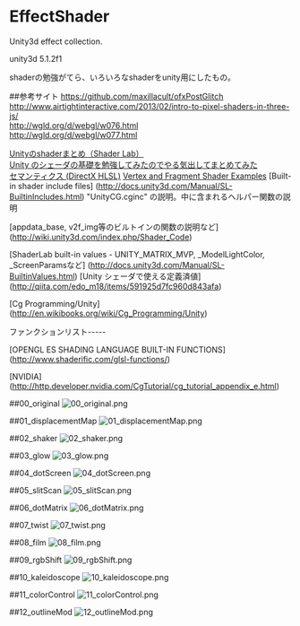 # EffectShader
Unity3d effect collection.

unity3d 5.1.2f1

shaderの勉強がてら、いろいろなshaderをunity用にしたもの。

##参考サイト
https://github.com/maxillacult/ofxPostGlitch  
http://www.airtightinteractive.com/2013/02/intro-to-pixel-shaders-in-three-js/  
http://wgld.org/d/webgl/w076.html  
http://wgld.org/d/webgl/w077.html  

[Unityのshaderまとめ（Shader Lab）](http://unity-game.blogspot.jp/2014/06/shader.html)  
[Unity のシェーダの基礎を勉強してみたのでやる気出してまとめてみた](http://tips.hecomi.com/entry/2014/03/16/233943)  
[セマンティクス (DirectX HLSL)](https://msdn.microsoft.com/ja-jp/library/bb509647(v=vs.85).aspx)  
[Vertex and Fragment Shader Examples](http://docs.unity3d.com/Manual/SL-VertexFragmentShaderExamples.html)
[Built-in shader include files]
(http://docs.unity3d.com/Manual/SL-BuiltinIncludes.html)
"UnityCG.cginc" の説明。中に含まれるヘルパー関数の説明

[appdata_base, v2f_img等のビルトインの関数の説明など]
(http://wiki.unity3d.com/index.php/Shader_Code)

[ShaderLab built-in values - UNITY_MATRIX_MVP, _ModelLightColor, _ScreenParamsなど]
(http://docs.unity3d.com/Manual/SL-BuiltinValues.html)
[Unity シェーダで使える定義済値]
(http://qiita.com/edo_m18/items/591925d7fc960d843afa)

[Cg Programming/Unity]
(http://en.wikibooks.org/wiki/Cg_Programming/Unity)

ファンクションリスト-----

[OPENGL ES SHADING LANGUAGE BUILT-IN FUNCTIONS]
(http://www.shaderific.com/glsl-functions/)

[NVIDIA]
(http://http.developer.nvidia.com/CgTutorial/cg_tutorial_appendix_e.html)


##00_original
![00_original.png](sample_images/00_original.png)

##01_displacementMap
![01_displacementMap.png](sample_images/01_displacementMap.png)

##02_shaker
![02_shaker.png](sample_images/02_shaker.png)

##03_glow
![03_glow.png](sample_images/03_glow.png)

##04_dotScreen
![04_dotScreen.png](sample_images/04_dotScreen.png)

##05_slitScan
![05_slitScan.png](sample_images/05_slitScan.png)

##06_dotMatrix
![06_dotMatrix.png](sample_images/06_dotMatrix.png)

##07_twist
![07_twist.png](sample_images/07_twist.png)

##08_film
![08_film.png](sample_images/08_film.png)

##09_rgbShift
![09_rgbShift.png](sample_images/09_rgbShift.png)

##10_kaleidoscope
![10_kaleidoscope.png](sample_images/10_kaleidoscope.png)

##11_colorControl
![11_colorControl.png](sample_images/11_colorControl.png)

##12_outlineMod
![12_outlineMod.png](sample_images/12_outlineMod.png)
